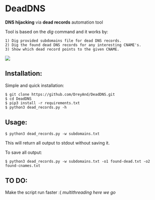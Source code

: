 # DeadDNS
**DNS hijacking** via **dead records** automation tool

Tool is based on the *dig* command and it works by:
```
1) Dig provided subdomains file for dead DNS records.
2) Dig the found dead DNS records for any interesting CNAME's. 
3) Show which dead record points to the given CNAME.
```

![](https://j.gifs.com/jZoEJB.gif)


## Installation:

Simple and quick installation:
```
$ git clone https://github.com/DreyAnd/DeadDNS.git
$ cd DeadDNS
$ pip3 install -r requirements.txt
$ python3 dead_records.py -h
```

## Usage:

```
$ python3 dead_records.py -w subdomains.txt
```
This will return all output to stdout without saving it.

To save all output:

```
$ python3 dead_records.py -w subdomains.txt -o1 found-dead.txt -o2 found-cnames.txt
```

## TO DO:

Make the script run faster :( 
*multithreading here we go*

